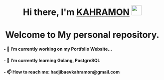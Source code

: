 <h1 align="center">Hi there, I'm <a href="https://kahramon.w3spaces.com/" target="_blank">KAHRAMON</a> 
<img src="https://github.com/blackcater/blackcater/raw/main/images/Hi.gif" height="32"/></h1>
<h1 align="center">Welcome to My personal repository.</h1>

<h4>- 🔭 I’m currently working on my Portfolio Website...</h4>
<h4>- 🌱 I’m currently learning Golang, PostgreSQL </h4>
<h4>- 📫 How to reach me: hadjibaevkahramon@gmail.com </h4>
  
><div style="justify-content: center" >
> <!--Карточка профиля: -->
><img src="https://github-profile-summary-cards.vercel.app/api/cards/profile-details?username=HADJIBAEV&theme=solarized_dark" alt=""><br>
> <!--Статистика языков в коммитах:--> 
>  <!-- <img src="https://github-profile-summary-cards.vercel.app/api/cards/most-commit-language?username=HADJIBAEV&theme=solarized_dark" alt=""> -->
> <!--Статистика языков в репозиториях:-->
> <!--  <img src="https://github-profile-summary-cards.vercel.app/api/cards/repos-per-language?username=HADJIBAEV&theme=solarized_dark" alt=""> -->
> <!--Статистика профиля:--> 
> <!--  <br><img src="https://github-profile-summary-cards.vercel.app/api/cards/stats?username=HADJIBAEV&theme=solarized_dark" alt="" /> -->
> <!--Данные по коммитам за сутки:--> 
> <!-- <img src="https://github-profile-summary-cards.vercel.app/api/cards/productive-time?username=HADJIBAEV&theme=solarized_dark" alt=""> -->
></div>
